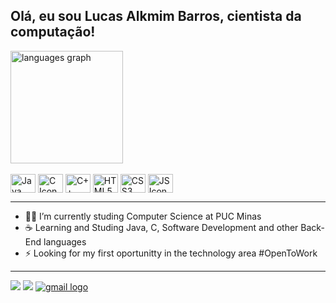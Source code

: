 ## Olá, eu sou Lucas Alkmim Barros, cientista da computação!

<div>
  <img src="https://github-readme-stats.vercel.app/api/top-langs?locale=en&hide_title=false&layout=compact&card_width=320&langs_count=5&theme=aura&hide_border=false&username=LucasAlkmimBarros" height="180" alt="languages graph"  />
</div>

<div style="display: inline_block"  ><br>
   <img align="center" alt="Java Icon" height="30" width="40" src="https://cdn.jsdelivr.net/gh/devicons/devicon/icons/java/java-original.svg" >

   <img  align="center" height="30" width="40" alt="C Icon" src="https://cdn.jsdelivr.net/gh/devicons/devicon/icons/c/c-line.svg"/>

   <img  align="center" height="30" width="40" alt="C++ Icon" src="https://cdn.jsdelivr.net/gh/devicons/devicon/icons/cplusplus/cplusplus-line.svg"/>
   
   <img  align="center" height="30" width="40" alt="HTML5 Icon" src="https://cdn.jsdelivr.net/gh/devicons/devicon/icons/html5/html5-plain-wordmark.svg" />
   
   <img  align="center" height="30" width="40" alt="CSS3 Icon" src="https://cdn.jsdelivr.net/gh/devicons/devicon/icons/css3/css3-plain-wordmark.svg" />   

   <img  align="center" height="30" width="40" alt="JS Icon" src="https://cdn.jsdelivr.net/gh/devicons/devicon/icons/javascript/javascript-plain.svg" />


 </div>

<hr>

- 👨‍💻 I’m currently studing Computer Science at PUC Minas
- ☕ Learning and Studing Java, C, Software Development and other Back-End languages
- ⚡ Looking for my first oportunitty in the technology area #OpenToWork

<hr>
<div> 
 
  <a href="https://www.instagram.com/lucas.alk/" target="_blank"><img src="https://img.shields.io/badge/-Instagram-%23E4405F?style=for-the-badge&logo=instagram&logoColor=white" target="_blank"></a>
  <a href="https://www.linkedin.com/in/lucas-alkmim-594087277/" target="_blank"><img src="https://img.shields.io/badge/-LinkedIn-%230077B5?style=for-the-badge&logo=linkedin&logoColor=white" target="_blank"></a> 
    <a href="mailto:lucasalk2005@gmail.com" target="_blank">
    <img src="https://img.shields.io/static/v1?message=Gmail&logo=gmail&label=&color=D14836&logoColor=white&labelColor=&style=for-the-badge" alt="gmail logo"  />
  </a>
  
</div>

